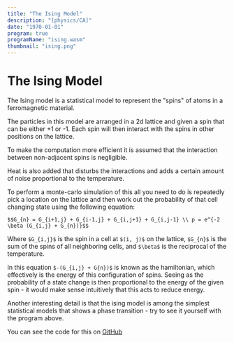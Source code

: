 ```yaml
---
title: "The Ising Model"
description: "[physics/CA]"
date: "1970-01-01"
program: true
programName: "ising.wasm"
thumbnail: "ising.png"
---
```


# The Ising Model

The Ising model is a statistical model to
represent the "spins" of atoms in a 
ferromagnetic material.

The particles in this model are arranged in
a 2d lattice and given a spin that can be
either +1 or -1. Each spin will then
interact with the spins in other positions
on the lattice.

To make the computation more efficient it is 
assumed that the interaction between 
non-adjacent spins is negligible.

Heat is also added that disturbs the
interactions and adds a certain amount of
noise proportional to the temperature.

To perform a monte-carlo simulation of this
all you need to do is repeatedly pick a
location on the lattice and then work out
the probability of that cell changing state
using the following equation:

`$$G_{n} = G_{i+1,j} + G_{i-1,j} + G_{i,j+1} + G_{i,j-1} \\ p = e^{-2 \beta (G_{i,j} + G_{n})}$$`

Where `$G_{i,j}$` is the spin in a cell at `$(i, j)$`
on the lattice, `$G_{n}$` is the sum of the spins
of all neighboring cells, and `$\beta$` is the
reciprocal of the temperature.

In this equation `$-(G_{i,j} + G{n})$` is known as the
hamiltonian, which effectively is the energy of
this configuration of spins. Seeing as the
probability of a state change is then proportional
to the energy of the given spin - it would make
sense intuitively that this acts to reduce energy.

Another interesting detail is that the ising model
is among the simplest statistical models that shows
a phase transition - try to see it yourself with the
program above.

You can see the code for this on [GitHub](https://github.com/e74000/Simple-Ising-Model-Simulation/)
